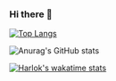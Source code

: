 ### Hi there 👋

[![Top Langs](https://github-readme-stats.vercel.app/api/top-langs/?username=Wisejansel&layout=compact)](https://github.com/anuraghazra/github-readme-stats)

![Anurag's GitHub stats](https://github-readme-stats.vercel.app/api?username=Wisejansel&show_icons=true&theme=synthwave&count_private=true)

[![Harlok's wakatime stats](https://github-readme-stats.vercel.app/api/wakatime?username=@Wisejansel)](https://github.com/anuraghazra/github-readme-stats)
